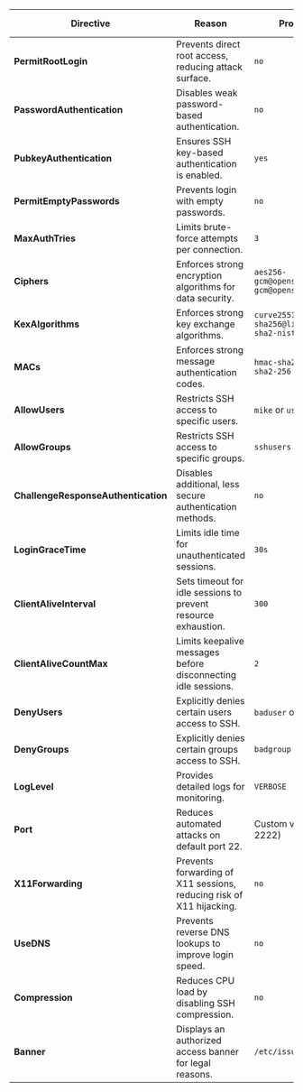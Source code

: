 | **Directive**                | **Reason**                                                                 | **Proper Value**                                         | **Default Value**         | **Severity Rating** |
|-------------------------------|---------------------------------------------------------------------------|---------------------------------------------------------|---------------------------|----------------------|
| **PermitRootLogin**           | Prevents direct root access, reducing attack surface.                     | `no`                                                   | `yes`                     | High                 |
| **PasswordAuthentication**    | Disables weak password-based authentication.                              | `no`                                                   | `yes`                     | High                 |
| **PubkeyAuthentication**      | Ensures SSH key-based authentication is enabled.                         | `yes`                                                  | `yes`                     | High                 |
| **PermitEmptyPasswords**      | Prevents login with empty passwords.                                      | `no`                                                   | `no`                     | High                 |
| **MaxAuthTries**              | Limits brute-force attempts per connection.                              | `3`                                                    | `6`                      | High                 |
| **Ciphers**                   | Enforces strong encryption algorithms for data security.                 | `aes256-gcm@openssh.com,aes128-gcm@openssh.com` | Default weak list         | High                 |
| **KexAlgorithms**             | Enforces strong key exchange algorithms.                                 | `curve25519-sha256@libssh.org,ecdh-sha2-nistp384` | Default weak list         | High                 |
| **MACs**                      | Enforces strong message authentication codes.                            | `hmac-sha2-512,hmac-sha2-256` | Default weak list         | High                 |
| **AllowUsers**                | Restricts SSH access to specific users.                                  | `mike` or `user1 user2`                                | All users allowed         | High                 |
| **AllowGroups**               | Restricts SSH access to specific groups.                                 | `sshusers`                                             | All groups allowed        | High                 |
| **ChallengeResponseAuthentication** | Disables additional, less secure authentication methods.                | `no`                                                   | `yes`                     | Medium               |
| **LoginGraceTime**            | Limits idle time for unauthenticated sessions.                           | `30s`                                                  | `120s`                   | Medium               |
| **ClientAliveInterval**       | Sets timeout for idle sessions to prevent resource exhaustion.           | `300`                                                  | `0` (disabled)           | Medium               |
| **ClientAliveCountMax**       | Limits keepalive messages before disconnecting idle sessions.            | `2`                                                    | `3`                      | Medium               |
| **DenyUsers**                 | Explicitly denies certain users access to SSH.                           | `baduser` or `root`                                    | None                     | Medium               |
| **DenyGroups**                | Explicitly denies certain groups access to SSH.                          | `badgroup`                                             | None                     | Medium               |
| **LogLevel**                  | Provides detailed logs for monitoring.                                   | `VERBOSE`                                              | `INFO`                   | Medium               |
| **Port**                      | Reduces automated attacks on default port 22.                            | Custom value (e.g., 2222)                              | 22                        | Medium               |
| **X11Forwarding**             | Prevents forwarding of X11 sessions, reducing risk of X11 hijacking.     | `no`                                                   | `yes`                    | Low                  |
| **UseDNS**                    | Prevents reverse DNS lookups to improve login speed.                     | `no`                                                   | `yes`                    | Low                  |
| **Compression**               | Reduces CPU load by disabling SSH compression.                           | `no`                                                   | `yes`                    | Low                  |
| **Banner**                    | Displays an authorized access banner for legal reasons.                 | `/etc/issue.net`                                       | None                     | Low                  |
